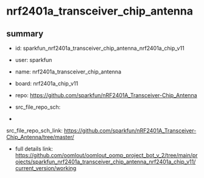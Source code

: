 # nrf2401a_transceiver_chip_antenna
 
## summary 
* id: sparkfun_nrf2401a_transceiver_chip_antenna_nrf2401a_chip_v11
* user: sparkfun
* name: nrf2401a_transceiver_chip_antenna
* board: nrf2401a_chip_v11
* repo: https://github.com/sparkfun/nRF2401A_Transceiver-Chip_Antenna



* src_file_repo_sch: 
*
 src_file_repo_sch_link: https://github.com/sparkfun/nRF2401A_Transceiver-Chip_Antenna/tree/master/
* full details link: https://github.com/oomlout/oomlout_oomp_project_bot_v_2/tree/main/projects/sparkfun_nrf2401a_transceiver_chip_antenna_nrf2401a_chip_v11/current_version/working  






